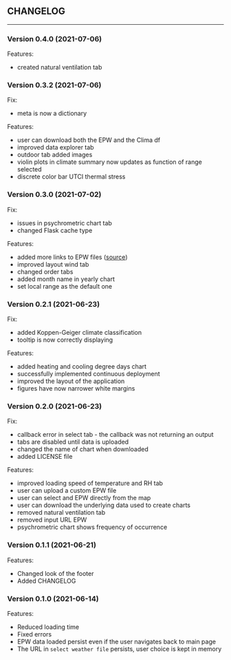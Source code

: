 
## CHANGELOG

---

### Version 0.4.0 (2021-07-06)

Features:

- created natural ventilation tab

### Version 0.3.2 (2021-07-06)

Fix:

- meta is now a dictionary

Features:

- user can download both the EPW and the Clima df
- improved data explorer tab
- outdoor tab added images
- violin plots in climate summary now updates as function of range selected
- discrete color bar UTCI thermal stress

### Version 0.3.0 (2021-07-02)

Fix:

- issues in psychrometric chart tab
- changed Flask cache type

Features:

- added more links to EPW files ([source](http://climate.onebuilding.org/))
- improved layout wind tab
- changed order tabs
- added month name in yearly chart
- set local range as the default one

### Version 0.2.1 (2021-06-23)

Fix:

- added Koppen-Geiger climate classification
- tooltip is now correctly displaying

Features:

- added heating and cooling degree days chart
- successfully implemented continuous deployment
- improved the layout of the application
- figures have now narrower white margins

### Version 0.2.0 (2021-06-23)

Fix:

- callback error in select tab - the callback was not returning an output
- tabs are disabled until data is uploaded
- changed the name of chart when downloaded
- added LICENSE file

Features:

- improved loading speed of temperature and RH tab
- user can upload a custom EPW file
- user can select and EPW directly from the map
- user can download the underlying data used to create charts
- removed natural ventilation tab
- removed input URL EPW
- psychrometric chart shows frequency of occurrence

### Version 0.1.1 (2021-06-21)

Features:

- Changed look of the footer
- Added CHANGELOG

### Version 0.1.0 (2021-06-14)

Features:

- Reduced loading time
- Fixed errors
- EPW data loaded persist even if the user navigates back to main page
- The URL in `select weather file` persists, user choice is kept in memory